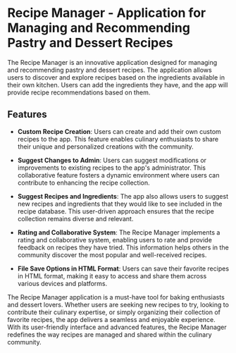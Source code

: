 # Recipe Manager - Application for Managing and Recommending Pastry and Dessert Recipes

The Recipe Manager is an innovative application designed for managing and recommending pastry and dessert recipes. The application allows users to discover and explore recipes based on the ingredients available in their own kitchen. Users can add the ingredients they have, and the app will provide recipe recommendations based on them.

## Features

- **Custom Recipe Creation**: Users can create and add their own custom recipes to the app. This feature enables culinary enthusiasts to share their unique and personalized creations with the community.

- **Suggest Changes to Admin**: Users can suggest modifications or improvements to existing recipes to the app's administrator. This collaborative feature fosters a dynamic environment where users can contribute to enhancing the recipe collection.

- **Suggest Recipes and Ingredients**: The app also allows users to suggest new recipes and ingredients that they would like to see included in the recipe database. This user-driven approach ensures that the recipe collection remains diverse and relevant.

- **Rating and Collaborative System**: The Recipe Manager implements a rating and collaborative system, enabling users to rate and provide feedback on recipes they have tried. This information helps others in the community discover the most popular and well-received recipes.

- **File Save Options in HTML Format**: Users can save their favorite recipes in HTML format, making it easy to access and share them across various devices and platforms.

The Recipe Manager application is a must-have tool for baking enthusiasts and dessert lovers. Whether users are seeking new recipes to try, looking to contribute their culinary expertise, or simply organizing their collection of favorite recipes, the app delivers a seamless and enjoyable experience. With its user-friendly interface and advanced features, the Recipe Manager redefines the way recipes are managed and shared within the culinary community.

